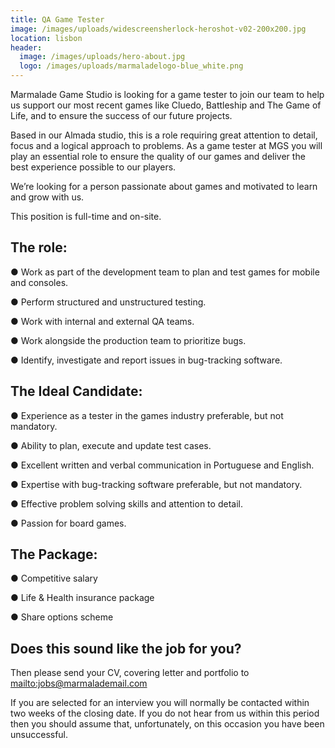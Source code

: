 ```yaml
---
title: QA Game Tester
image: /images/uploads/widescreensherlock-heroshot-v02-200x200.jpg
location: lisbon
header:
  image: /images/uploads/hero-about.jpg
  logo: /images/uploads/marmaladelogo-blue_white.png
---
```

Marmalade Game Studio is looking for a game tester to join our team to help us support our most recent games like Cluedo, Battleship and The Game of Life, and to ensure the success of our future projects.

Based in our Almada studio, this is a role requiring great attention to detail, focus and a logical approach to problems. As a game tester at MGS you will play an essential role to ensure the quality of our games and deliver the best experience possible to our players.

We’re looking for a person passionate about games and motivated to learn and grow with us.

This position is full-time and on-site.

## The role:

● Work as part of the development team to plan and test games for mobile and consoles.

● Perform structured and unstructured testing.

● Work with internal and external QA teams. 

● Work alongside the production team to prioritize bugs.

● Identify, investigate and report issues in bug-tracking software.

## The Ideal Candidate:

● Experience as a tester in the games industry preferable, but not mandatory.

● Ability to plan, execute and update test cases.

● Excellent written and verbal communication in Portuguese and English.

● Expertise with bug-tracking software preferable, but not mandatory.

● Effective problem solving skills and attention to detail.

● Passion for board games.

## The Package:

● Competitive salary

● Life & Health insurance package

● Share options scheme



## Does this sound like the job for you?

Then please send your CV, covering letter  and portfolio to <mailto:jobs@marmalademail.com>

If you are selected for an interview you will normally be contacted within two weeks of the closing date. If you do not hear from us within this period then you should assume that, unfortunately, on this occasion you have been unsuccessful.
